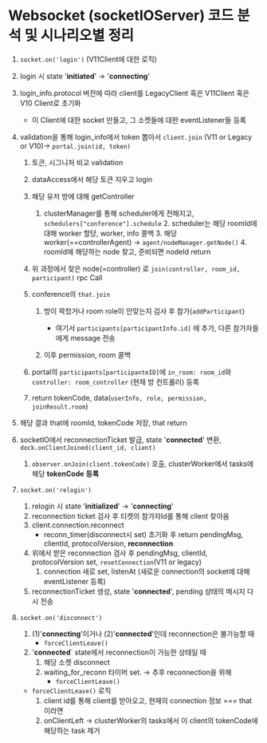 # Websocket (socketIOServer) 코드 분석 및 시나리오별 정리

1. `socket.on('login')` (V11Client에 대한 로직)
1. login 시 state '**initiated**' -> '**connecting**'
   
2. login_info.protocol 버전에 따라 client를 LegacyClient 혹은 V11Client 혹은 V10 Client로 초기화 
   
   * 이 Client에 대한 socket 만들고, 그 소켓들에 대한 eventListener들 등록
   
3. validation을 통해 login_info에서 token 뽑아서 `client.join` (V11 or Legacy or V10)-> `portal.join(id, token)`
   
   1. 토큰, 시그니처 비교 validation
   
   2. dataAccess에서 해당 토큰 지우고 login
   
   3. 해당 유저 방에 대해 getController 
   
      1. clusterManager를 통해 scheduler에게 전해지고, `schedulers["conference"].schedule`
         2. scheduler는 해당 roomId에 대해 worker 할당, worker, info 콜백
         3. 해당 worker(==controllerAgent) -> `agent/nodeManager.getNode()`
         4. roomId에 해당하는 node 찾고, 준비되면 nodeId return
   
   4. 위 과정에서 찾은 node(=controller) 로 `join(controller, room_id, participant)` rpc Call
   
   5. conference의 `that.join`
   
      1. 방이 꽉찼거나 room role이 안맞는지 검사 후 참가(`addParticipant`)
            * 여기서 `participants[participantInfo.id]` 에 추가, 다른 참가자들에게 message 전송
   
      2. 이후 permission, room 콜백
   
   6. portal의 `participants[participanteID]`에 `in_room: room_id`와 `controller: room_controller` (현재 방 컨트롤러) 등록
   
   7. return tokenCode, data(`userInfo, role, permission, joinResult.room`)
   
4. 해당 결과 that에 roomId, tokenCode 저장, that return
   
5. socketIO에서 reconnectionTicket 발급, state '**connected**' 변환, `dock.onClientJoined(client_id, client)`
   
   1. `observer.onJoin(client.tokenCode)` 호출, clusterWorker에서 tasks에 해당 **tokenCode** **등록**



2. `socket.on('relogin')`
   1. relogin 시 state '**initialized**' -> '**connecting**'
   2. reconnection ticket 검사 후 티켓의 참가자Id를 통해 client 찾아옴
   3. client.connection.reconnect
      * reconn_timer(disconnect시 set) 초기화 후 return pendingMsg, clientId, protocolVersion, **reconnection**
   4. 위에서 받은 reconnection 검사 후 pendingMsg, clientId,  protocolVersion set, `resetConnection`(V11 or legacy)
      1. connection 새로 set, listenAt (새로운 connection의 socket에 대해 eventListener 등록)
   5. reconnectionTicket 생성, state '**connected**', pending 상태의 메시지 다시 전송



3. `socket.on('disconnect')`
   1. (1)'**connecting**'이거나 (2)'**connected**'인데 reconnection은 불가능할 때
      * `forceClientLeave()`
   2. '**connected**` state에서 reconnection이 가능한 상태일 때
      1. 해당 소켓 disconnect
      2. waiting_for_reconn 타이머 set. -> 추후 reconnection을 위해
         * `forceClientLeave()`

   * `forceClientLeave()` 로직
     1. client id를 통해 client를 받아오고, 현재의 connection 정보 === that 이라면
     2. onClientLeft -> clusterWorker의 tasks에서 이 client의 tokenCode에 해당하는 task 제거

























